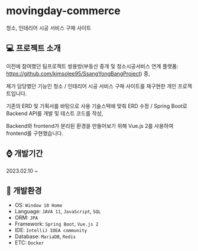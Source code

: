 # movingday-commerce

청소, 인테리어 시공 서비스 구매 사이트


:computer: 프로젝트 소개
---
이전에 참여했던 팀프로젝트 쌍용방(부동산 중개 및 청소시공서비스 연계 플랫폼: https://github.com/kimsolee95/SsangYongBangProject) 중, 

제가 담당했던 기능인 청소 / 인테리어 시공 서비스 구매 사이트를 재구현한 개인 프로젝트입니다.

기존의 ERD 및 기획서를 바탕으로 사용 기술스택에 맞춰 ERD 수정 / Spring Boot로 Backend API를 개발 및 테스트 코드를 작성, 

Backend와 frontend가 분리된 환경을 만들어보기 위해 Vue.js 2를 사용하여 frontend를 구현했습니다.


:watch: 개발기간
---
2023.02.10 ~


:mag_right: 개발환경
---
- OS: `Window 10 Home`
- Language: `JAVA 11`, `JavaScript`, `SQL`
- ORM: `JPA`
- Framework: `Spring Boot`, `Vue.js 2`
- IDE: `IntelliJ IDEA community`
- Database: `MariaDB`, `Redis`
- ETC: `Docker`
